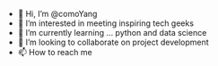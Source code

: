 - 👋 Hi, I’m @comoYang
- 👀 I’m interested in meeting inspiring tech geeks 
- 🌱 I’m currently learning ... python and data science 
- 💞️ I’m looking to collaborate on project development 
- 📫 How to reach me 

<!---
comoYang/comoYang is a ✨ special ✨ repository because its `README.md` (this file) appears on your GitHub profile.
You can click the Preview link to take a look at your changes.
--->
